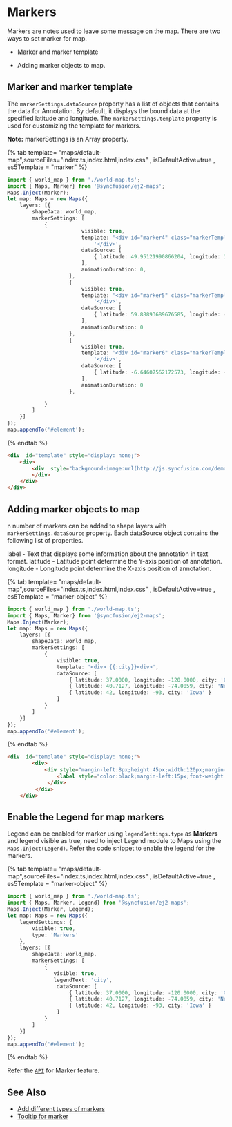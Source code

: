 # Markers

Markers are notes used to leave some message on the map.
There are two ways to set marker for map.

* Marker and marker template

* Adding marker objects to map.

## Marker and marker template

The `markerSettings.dataSource` property has a list of objects that contains the data for Annotation. By default, it displays the bound data at the specified latitude and longitude. The `markerSettings.template` property is used for customizing the template for markers.

**Note:** markerSettings is an Array property.

{% tab template= "maps/default-map",sourceFiles="index.ts,index.html,index.css" , isDefaultActive=true , es5Template = "marker" %}

```typescript
import { world_map } from './world-map.ts';
import { Maps, Marker} from '@syncfusion/ej2-maps';
Maps.Inject(Marker);
let map: Maps = new Maps({
    layers: [{
        shapeData: world_map,
        markerSettings: [
            {
                        visible: true,
                        template: '<div id="marker4" class="markerTemplate">Europe' +
                            '</div>',
                        dataSource: [
                            { latitude: 49.95121990866204, longitude: 18.468749999999998 }
                        ],
                        animationDuration: 0,
                    },
                    {
                        visible: true,
                        template: '<div id="marker5" class="markerTemplate" style="width:50px">North America' +
                            '</div>',
                        dataSource: [
                            { latitude: 59.88893689676585, longitude: -109.3359375 }
                        ],
                        animationDuration: 0
                    },
                    {
                        visible: true,
                        template: '<div id="marker6" class="markerTemplate" style="width:50px">South America' +
                            '</div>',
                        dataSource: [
                            { latitude: -6.64607562172573, longitude: -55.54687499999999 }
                        ],
                        animationDuration: 0
                    },

            }
        ]
    }]
});
map.appendTo('#element');
```

{% endtab %}

```html
<div  id="template" style="display: none;">
    <div>
        <div  style="background-image:url(http://js.syncfusion.com/demos/web/Images/map/pin.png)margin-left:3px;height:40px;width:25px;margin-top:-15px;">
        </div>
    </div>
</div>
```

## Adding marker objects to map

n number of markers can be added to shape layers with `markerSettings.dataSource` property. Each dataSource object contains the following list of properties.

label - Text that displays some information about the annotation in text format.
latitude - Latitude point determine the Y-axis position of annotation.
longitude - Longitude point determine the X-axis position of annotation.

{% tab template= "maps/default-map",sourceFiles="index.ts,index.html,index.css" , isDefaultActive=true , es5Template = "marker-object" %}

```typescript
import { world_map } from './world-map.ts';
import { Maps, Marker} from '@syncfusion/ej2-maps';
Maps.Inject(Marker);
let map: Maps = new Maps({
    layers: [{
        shapeData: world_map,
        markerSettings: [
            {
                visible: true,
                template: '<div> {{:city}}<div>',
                dataSource: [
                    { latitude: 37.0000, longitude: -120.0000, city: 'California' },
                    { latitude: 40.7127, longitude: -74.0059, city: 'New York' },
                    { latitude: 42, longitude: -93, city: 'Iowa' }
                ]
            }
        ]
    }]
});
map.appendTo('#element');
```

{% endtab %}

```html
<div  id="template" style="display: none;">
        <div>
            <div style="margin-left:8px;height:45px;width:120px;margin-top:-23px;">
                <label style="color:black;margin-left:15px;font-weight:normal;">\{\{\:city\}\}</label>
             </div>
         </div>
    </div>
```

## Enable the Legend for map markers

Legend can be enabled for marker using `legendSettings.type` as **Markers** and legend visible as true, need to inject Legend module to Maps using the `Maps.Inject(Legend)`. Refer the code snippet to enable the legend for the markers.

{% tab template= "maps/default-map",sourceFiles="index.ts,index.html,index.css" , isDefaultActive=true , es5Template = "marker-object" %}

```typescript
import { world_map } from './world-map.ts';
import { Maps, Marker, Legend} from '@syncfusion/ej2-maps';
Maps.Inject(Marker, Legend);
let map: Maps = new Maps({
    legendSettings: {
        visible: true,
        type: 'Markers'
    },
    layers: [{
        shapeData: world_map,
        markerSettings: [
            {
               visible: true,
               legendText: 'city',
                dataSource: [
                    { latitude: 37.0000, longitude: -120.0000, city: 'California' },
                    { latitude: 40.7127, longitude: -74.0059, city: 'New York' },
                    { latitude: 42, longitude: -93, city: 'Iowa' }
                ]
            }
        ]
    }]
});
map.appendTo('#element');
```

{% endtab %}

Refer the [`API`](../api/maps/markerSettingsModel/) for Marker feature.

## See Also

* [Add different types of markers](../maps/how-to/marker-type)
* [Tooltip for marker](../maps/how-to/marker-type)